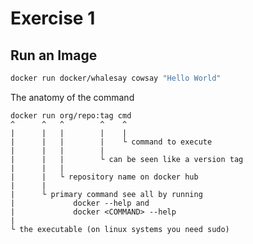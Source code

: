 # Exercise 1 

## Run an Image

```bash
docker run docker/whalesay cowsay "Hello World"
```

The anatomy of the command

```plain
docker run org/repo:tag cmd
^      ^   ^        ^    ^
|      |   |        |    |
|      |   |        |    └ command to execute
|      |   |        |
|      |   |        └ can be seen like a version tag
|      |   |
|      |   └ repository name on docker hub
|      |
|      └ primary command see all by running
|             docker --help and
|             docker <COMMAND> --help
|
└ the executable (on linux systems you need sudo)
```
